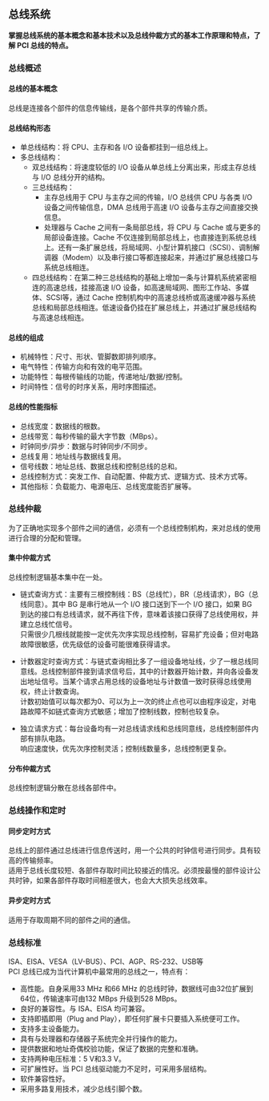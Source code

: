## 总线系统
**掌握总线系统的基本概念和基本技术以及总线仲裁方式的基本工作原理和特点，了解 PCI 总线的特点。**

### 总线概述
#### 总线的基本概念
总线是连接各个部件的信息传输线，是各个部件共享的传输介质。

#### 总线结构形态
* 单总线结构：将 CPU、主存和各 I/O 设备都挂到一组总线上。
* 多总线结构：
    * 双总线结构：将速度较低的 I/O 设备从单总线上分离出来，形成主存总线与 I/O 总线分开的结构。
    * 三总线结构：
        * 主存总线用于 CPU 与主存之间的传输，I/O 总线供 CPU 与各类 I/O 设备之间传输信息，DMA 总线用于高速 I/O 设备与主存之间直接交换信息。
        * 处理器与 Cache 之间有一条局部总线，将 CPU 与 Cache 或与更多的局部设备连接。Cache 不仅连接到局部总线上，也直接连到系统总线上。还有一条扩展总线，将局域网、小型计算机接口（SCSI）、调制解调器（Modem）以及串行接口等都连接起来，并通过扩展总线接口与系统总线相连。
    * 四总线结构：在第二种三总线结构的基础上增加一条与计算机系统紧密相连的高速总线，挂接高速 I/O 设备，如高速局域网、图形工作站、多媒体、SCSI等，通过 Cache 控制机构中的高速总线桥或高速缓冲器与系统总线和局部总线相连。低速设备仍挂在扩展总线上，并通过扩展总线结构与高速总线相连。

#### 总线的组成
* 机械特性：尺寸、形状、管脚数即排列顺序。
* 电气特性：传输方向和有效的电平范围。
* 功能特性：每根传输线的功能，传递地址/数据/控制。
* 时间特性：信号的时序关系，用时序图描述。

#### 总线的性能指标
* 总线宽度：数据线的根数。
* 总线带宽：每秒传输的最大字节数（MBps）。
* 时钟同步/异步：数据与时钟同步/不同步。
* 总线复用：地址线与数据线复用。
* 信号线数：地址总线、数据总线和控制总线的总和。
* 总线控制方式：突发工作、自动配置、仲裁方式、逻辑方式、技术方式等。
* 其他指标：负载能力、电源电压、总线宽度能否扩展等。

### 总线仲裁
为了正确地实现多个部件之间的通信，必须有一个总线控制机构，来对总线的使用进行合理的分配和管理。

#### 集中仲裁方式
总线控制逻辑基本集中在一处。
* 链式查询方式：主要有三根控制线：BS（总线忙），BR（总线请求），BG（总线同意）。其中 BG 是串行地从一个 I/O 接口送到下一个 I/O 接口，如果 BG 到达的接口有总线请求，就不再往下传，意味着该接口获得了总线使用权，并建立总线忙信号。  
    只需很少几根线就能按一定优先次序实现总线控制，容易扩充设备；但对电路故障很敏感，优先级低的设备可能很难获得请求。

* 计数器定时查询方式：与链式查询相比多了一组设备地址线，少了一根总线同意线。总线控制部件接到请求信号后，其中的计数器开始计数，并向各设备发出地址信号。当某个请求占用总线的设备地址与计数值一致时获得总线使用权，终止计数查询。  
    计数初始值可以每次都为0、可以为上一次的终止点也可以由程序设定，对电路故障不如链式查询方式敏感；增加了控制线数，控制也较复杂。

* 独立请求方式：每台设备均有一对总线请求线和总线同意线，总线控制部件内部有排队电路。  
    响应速度快，优先次序控制灵活；控制线数量多，总线控制更复杂。

#### 分布仲裁方式
总线控制逻辑分散在总线各部件中。

### 总线操作和定时
#### 同步定时方式
总线上的部件通过总线进行信息传送时，用一个公共的时钟信号进行同步。具有较高的传输频率。  
适用于总线长度较短、各部件存取时间比较接近的情况。必须按最慢的部件设计公共时钟，如果各部件存取时间相差很大，也会大大损失总线效率。

#### 异步定时方式
适用于存取周期不同的部件之间的通信。

### 总线标准
ISA、EISA、VESA（LV-BUS）、PCI、AGP、RS-232、USB等  
PCI 总线已成为当代计算机中最常用的总线之一，特点有：
* 高性能。自身采用33 MHz 和66 MHz 的总线时钟，数据线可由32位扩展到64位，传输速率可由132 MBps 升级到528 MBps。
* 良好的兼容性。与 ISA、EISA 均可兼容。
* 支持即插即用（Plug and Play），即任何扩展卡只要插入系统便可工作。
* 支持多主设备能力。
* 具有与处理器和存储器子系统完全并行操作的能力。
* 提供数据和地址奇偶校验功能，保证了数据的完整和准确。
* 支持两种电压标准：5 V和3.3 V。
* 可扩展性好。当 PCI 总线驱动能力不足时，可采用多层结构。
* 软件兼容性好。
* 采用多路复用技术，减少总线引脚个数。